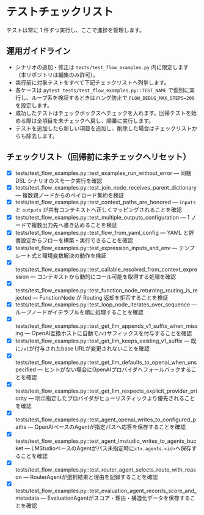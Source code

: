 # テストチェックリスト

テストは常に 1 件ずつ実行し、ここで進捗を管理します。

## 運用ガイドライン
- シナリオの追加・修正は `tests/test_flow_examples.py` 内に限定します（本リポジトリは編集のみ許可）。
- 実行前に対象テストをすべて下記チェックリストへ列挙します。
- 各ケースは `pytest tests/test_flow_examples.py::TEST_NAME` で個別に実行し、ループ系を検証するときはハング防止で `FLOW_DEBUG_MAX_STEPS=200` を設定します。
- 成功したテストはチェックボックスへチェックを入れます。回帰テストを始める際は全項目を未チェックへ戻し、順番に実行します。
- テストを追加したら新しい項目を追加し、削除した場合はチェックリストからも除去します。

## チェックリスト（回帰前に未チェックへリセット）
- [x] tests/test_flow_examples.py::test_examples_run_without_error — 同梱 DSL シナリオのスモーク実行を確認
- [x] tests/test_flow_examples.py::test_join_node_receives_parent_dictionary — 複数親ノードからのペイロード集約を検証
- [x] tests/test_flow_examples.py::test_context_paths_are_honored — `inputs` と `outputs` が共有コンテキストへ正しくマッピングされることを確認
- [x] tests/test_flow_examples.py::test_multiple_outputs_configuration — 1 ノードで複数出力先へ書き込めることを検証
- [x] tests/test_flow_examples.py::test_flow_from_yaml_config — YAML と辞書設定からフローを構築・実行できることを確認
- [x] tests/test_flow_examples.py::test_expression_inputs_and_env — テンプレート式と環境変数解決の動作を検証
- [x] tests/test_flow_examples.py::test_callable_resolved_from_context_expression — コンテキストから動的にコール可能を取得する処理を確認
- [x] tests/test_flow_examples.py::test_function_node_returning_routing_is_rejected — FunctionNode が Routing 返却を拒否することを検証
- [x] tests/test_flow_examples.py::test_loop_node_iterates_over_sequence — ループノードがイテラブルを順に処理することを確認
- [x] tests/test_flow_examples.py::test_get_llm_appends_v1_suffix_when_missing — OpenAI互換ホストに自動で`/v1`サフィックスを付与することを確認
- [x] tests/test_flow_examples.py::test_get_llm_keeps_existing_v1_suffix — 既に`/v1`が付与されたbase URLが変更されないことを確認
- [x] tests/test_flow_examples.py::test_get_llm_defaults_to_openai_when_unspecified — ヒントがない場合にOpenAIプロバイダへフォールバックすることを確認
- [x] tests/test_flow_examples.py::test_get_llm_respects_explicit_provider_priority — 明示指定したプロバイダがヒューリスティックより優先されることを確認
- [x] tests/test_flow_examples.py::test_agent_openai_writes_to_configured_paths — OpenAIベースのAgentが指定パスへ応答を保存することを確認
- [x] tests/test_flow_examples.py::test_agent_lmstudio_writes_to_agents_bucket — LMStudioベースのAgentがパス未指定時に`ctx.agents.<id>`へ保存することを確認
- [x] tests/test_flow_examples.py::test_router_agent_selects_route_with_reason — RouterAgentが選択結果と理由を記録することを確認
- [x] tests/test_flow_examples.py::test_evaluation_agent_records_score_and_metadata — EvaluationAgentがスコア・理由・構造化データを保存することを確認
